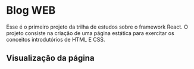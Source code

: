 # Blog WEB

Esse é o primeiro projeto da trilha de estudos sobre o framework React. O projeto consiste na criação de uma página estática para exercitar os conceitos introdutórios de HTML E CSS.

## Visualização da página


